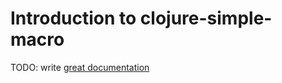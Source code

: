# Introduction to clojure-simple-macro

TODO: write [great documentation](http://jacobian.org/writing/what-to-write/)
